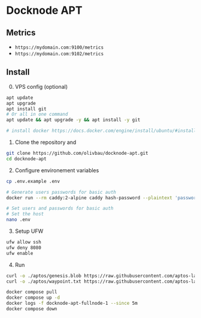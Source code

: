 # Docknode APT

## Metrics

- `https://mydomain.com:9100/metrics`
- `https://mydomain.com:9102/metrics`

## Install

0. VPS config (optional)

```bash
apt update
apt upgrade
apt install git
# Or all in one command
apt update && apt upgrade -y && apt install -y git

# install docker https://docs.docker.com/engine/install/ubuntu/#install-using-the-repository
```

1. Clone the repository and

```bash
git clone https://github.com/olivbau/docknode-apt.git
cd docknode-apt
```

2. Configure environement variables

```bash
cp .env.example .env

# Generate users passwords for basic auth
docker run --rm caddy:2-alpine caddy hash-password --plaintext 'password'

# Set users and passwords for basic auth
# Set the host
nano .env
```

3. Setup UFW

```bash
ufw allow ssh
ufw deny 8080
ufw enable
```

4. Run

```bash
curl -o ./aptos/genesis.blob https://raw.githubusercontent.com/aptos-labs/aptos-networks/main/mainnet/genesis.blob
curl -o ./aptos/waypoint.txt https://raw.githubusercontent.com/aptos-labs/aptos-networks/main/mainnet/waypoint.txt

docker compose pull
docker compose up -d
docker logs -f docknode-apt-fullnode-1 --since 5m
docker compose down
```
